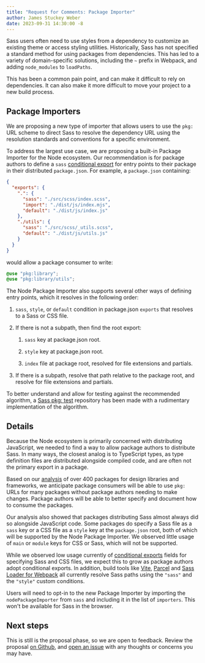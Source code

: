 ```yaml
---
title: "Request for Comments: Package Importer"
author: James Stuckey Weber
date: 2023-09-31 14:30:00 -8
---
```


Sass users often need to use styles from a dependency to customize an existing
theme or access styling utilities. Historically, Sass has not specified a
standard method for using packages from dependencies. This has led to a variety
of domain-specific solutions, including the `~` prefix in Webpack, and adding
`node_modules` to `loadPaths`. 

This has been a common pain point, and can make it difficult to rely on
dependencies. It can also make it more difficult to move your project to a new
build process.

## Package Importers

We are proposing a new type of importer that allows users to use the `pkg:` URL
scheme to direct Sass to resolve the dependency URL using the resolution
standards and conventions for a specific environment. 

To address the largest use case, we are proposing a built-in Package Importer
for the Node ecosystem. Our recommendation is for package authors to define a
`sass` [conditional export] for entry points to their package in their
distributed `package.json`. For example, a `package.json` containing:

[conditional export]: https://nodejs.org/api/packages.html#conditional-exports

```json
{
  "exports": {
    ".": {
      "sass": "./src/scss/index.scss",
      "import": "./dist/js/index.mjs",
      "default": "./dist/js/index.js"
    },
    "./utils": {
      "sass": "./src/scss/_utils.scss",
      "default": "./dist/js/utils.js"
    }
  }
}
```

would allow a package consumer to write:

```scss
@use "pkg:library";
@use "pkg:library/utils";
```

The Node Package Importer also supports several other ways of defining entry
points, which it resolves in the following order:

1. `sass`, `style`, or `default` condition in package.json `exports` that
   resolves to a Sass or CSS file.

2. If there is not a subpath, then find the root export:

   1. `sass` key at package.json root.

   2. `style` key at package.json root.

   3. `index` file at package root, resolved for file extensions and partials.

3. If there is a subpath, resolve that path relative to the package root, and
   resolve for file extensions and partials.

To better understand and allow for testing against the recommended algorithm, a
[Sass pkg: test] repository has been made with a rudimentary implementation of
the algorithm.

[sass pkg: test]: https://github.com/oddbird/sass-pkg-test

## Details

Because the Node ecosystem is primarily concerned with distributing JavaScript,
we needed to find a way to allow package authors to distribute Sass. In many
ways, the closest analog is to TypeScript types, as type definition files are
distributed alongside compiled code, and are often not the primary export in a
package.

Based on our [analysis] of over 400 packages for design libraries and
frameworks, we anticipate package consumers will be able to use `pkg:` URLs for
many packages without package authors needing to make changes. Package authors
will be able to better specify and document how to consume the packages.

Our analysis also showed that packages distributing Sass almost always did so
alongside JavaScript code. Some packages do specify a Sass file as a `sass` key
or a CSS file as a `style` key at the `package.json` root, both of which will be
supported by the Node Package Importer. We observed little usage of `main` or
`module` keys for CSS or Sass, which will not be supported.

While we observed low usage currently of [conditional exports] fields for
specifying Sass and CSS files, we expect this to grow as package authors adopt
conditional exports. In addition, build tools like [Vite], [Parcel] and [Sass
Loader for Webpack] all currently resolve Sass paths using the `"sass"` and the
`"style"` custom conditions.

[analysis]: https://github.com/oddbird/sass-pkg-test/tree/main/analysis
[conditional exports]: https://nodejs.org/api/packages.html#conditional-exports
[Vite]: https://github.com/vitejs/vite/pull/7817
[Parcel]: https://github.com/parcel-bundler/parcel/blob/2d2400ded4615375ee6bd53ef77b4857ad1591dd/packages/transformers/sass/src/SassTransformer.js#L163
[Sass Loader for Webpack]: https://github.com/webpack-contrib/sass-loader/blob/02df41203adfda96959e56abb43bd35a89ec11ba/src/utils.js#L514

Users will need to opt-in to the new Package Importer by importing the
`nodePackageImporter` from `sass` and including it in the list of `importers`.
This won't be available for Sass in the browser.

## Next steps

This is still is the proposal phase, so we are open to feedback. Review the
proposal [on Github], and [open an issue] with any thoughts or concerns you may
have.

[on GitHub]: https://github.com/sass/sass/blob/main/proposal/package-importer.d.ts.md
[open an issue]: https://github.com/sass/sass/issues/new
